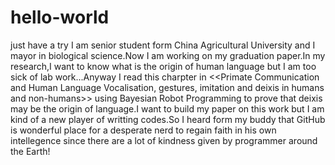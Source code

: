 # hello-world
just have a try
I am senior student form China Agricultural University and I mayor in biological science.Now I am working on my graduation paper.In my research,I want to know what is the origin of human language but I am too sick of lab work...Anyway I read this charpter in <<Primate Communication and Human Language Vocalisation, gestures, imitation and deixis in humans and non-humans>> using Bayesian Robot Programming to prove that deixis may be the origin of language.I want to build my paper on this work but I am kind of a new player of writting codes.So I heard form my buddy that GitHub is wonderful place for a desperate nerd to regain faith in his own intellegence since there are a lot of kindness given by programmer around the Earth!
